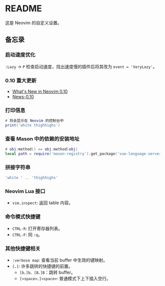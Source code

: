 # README

这是 Neovim 的自定义设置。

## 备忘录

### 启动速度优化

`:Lazy` -> `P` 检查启动速度，找出速度慢的插件后将其改为 `event = 'VeryLazy'`。

### 0.10 重大更新

- [What's New in Neovim 0.10](https://gpanders.com/blog/whats-new-in-neovim-0.10/)
- [News-0.10](https://neovim.io/doc/user/news-0.10.html)

### 打印信息

```lua
# 将会显示在 Neovim 的控制台中
print('white thighhighs')
```

### 查看 Mason 中的依赖的安装地址

```lua
# obj:method() == obj.method(obj)
local path = require('mason-registry').get_package('vue-language-server'):get_install_path()
```

### 拼接字符串

```lua
'white ' .. 'thighhighs'
```

### Neovim Lua 接口

- `vim.inspect`: 返回 table 内容。

### 命令模式快捷键

- `CTRL-R`: 打开寄存器列表。
- `CTRL-F`: 同 `:q`。

### 其他快捷键相关

- `:verbose map`: 查看当前 buffer 中生效的键映射。
- `[、]`: 许多跳转的快捷键的前置。
  - `[b、]b、[B、]B`：跳转 buffer。
  - `[<space>、]<space>`: 普通模式下上下插入空行。

